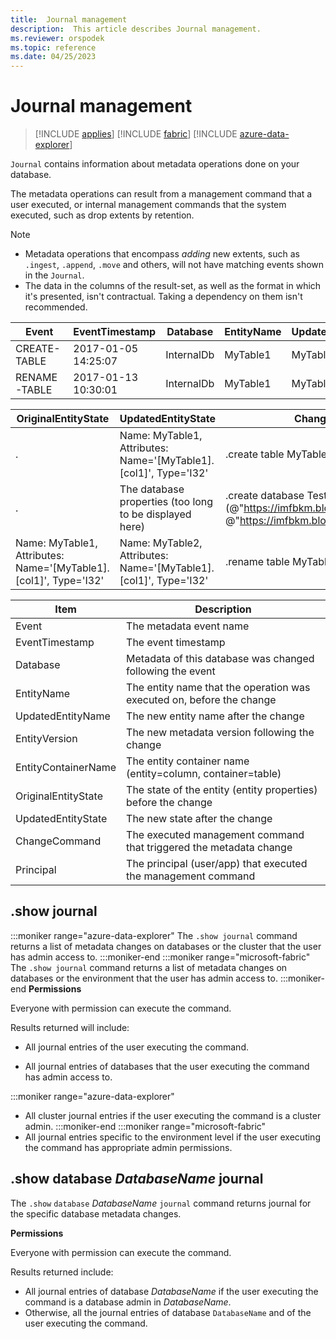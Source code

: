 ```yaml
---
title:  Journal management
description:  This article describes Journal management.
ms.reviewer: orspodek
ms.topic: reference
ms.date: 04/25/2023
---
```

# Journal management

> [!INCLUDE [applies](../includes/applies-to-version/applies.md)] [!INCLUDE [fabric](../includes/applies-to-version/fabric.md)] [!INCLUDE [azure-data-explorer](../includes/applies-to-version/azure-data-explorer.md)]

`Journal` contains information about metadata operations done on your database.

The metadata operations can result from a management command that a user executed, or internal management commands that the system executed, such as drop extents by retention.

> [!NOTE]
> * Metadata operations that encompass *adding* new extents, such as `.ingest`, `.append`, `.move` and others, will not have matching events shown in the `Journal`.
> * The data in the columns of the result-set, as well as the format in which it's presented, isn't contractual. 
  Taking a dependency on them isn't recommended.

|Event        |EventTimestamp     |Database  |EntityName|UpdatedEntityName|EntityVersion|EntityContainerName|
|-------------|-------------------|----------|----------|-----------------|-------------|-------------------|
|CREATE-TABLE |2017-01-05 14:25:07|InternalDb|MyTable1  |MyTable1         |v7.0         |InternalDb         |
|RENAME-TABLE |2017-01-13 10:30:01|InternalDb|MyTable1  |MyTable2         |v8.0         |InternalDb         |  

|OriginalEntityState|UpdatedEntityState                                              |ChangeCommand                                                                                                          |Principal            |
|-------------------|----------------------------------------------------------------|-----------------------------------------------------------------------------------------------------------------------|---------------------|
|.               |Name: MyTable1, Attributes: Name='[MyTable1].[col1]', Type='I32'|.create table MyTable1 (col1:int)                                                                                      |imike@fabrikam.com
|.              |The database properties (too long to be displayed here)         |.create database TestDB persist (@"https://imfbkm.blob.core.windows.net/md", @"https://imfbkm.blob.core.windows.net/data")|Microsoft Entra app id=76263cdb-abcd-545644e9c404
|Name: MyTable1, Attributes: Name='[MyTable1].[col1]', Type='I32'|Name: MyTable2, Attributes: Name='[MyTable1].[col1]', Type='I32'|.rename table MyTable1 to MyTable2|rdmik@fabrikam.com

|Item                 |Description                                                              |                                
|---------------------|-------------------------------------------------------------------------|
|Event                |The metadata event name                                                  |
|EventTimestamp       |The event timestamp                                                      |                        
|Database             |Metadata of this database was changed following the event                |
|EntityName           |The entity name that the operation was executed on, before the change    |
|UpdatedEntityName    |The new entity name after the change                                     |
|EntityVersion        |The new metadata version following the change               |
|EntityContainerName  |The entity container name (entity=column, container=table)               |
|OriginalEntityState  |The state of the entity (entity properties) before the change            |
|UpdatedEntityState   |The new state after the change                                           |
|ChangeCommand        |The executed management command that triggered the metadata change          |
|Principal            |The principal (user/app) that executed the management command               |
  
## .show journal

:::moniker range="azure-data-explorer"
The `.show journal` command returns a list of metadata changes on databases or the cluster that the user has admin access to.
:::moniker-end
:::moniker range="microsoft-fabric"
The `.show journal` command returns a list of metadata changes on databases or the environment that the user has admin access to.
:::moniker-end
**Permissions**

Everyone with permission can execute the command.

Results returned will include:

* All journal entries of the user executing the command.

* All journal entries of databases that the user executing the command has admin access to.

:::moniker range="azure-data-explorer"
* All cluster journal entries if the user executing the command is a cluster admin.
:::moniker-end
:::moniker range="microsoft-fabric"
* All journal entries specific to the environment level if the user executing the command has appropriate admin permissions.

## .show database *DatabaseName* journal

The `.show` `database` *DatabaseName* `journal` command returns journal for the specific database metadata changes.

**Permissions**

Everyone with permission can execute the command.

Results returned include: 

* All journal entries of database *DatabaseName* if the user executing the command is a database admin in *DatabaseName*. 
* Otherwise, all the journal entries of database `DatabaseName` and of the user executing the command. 
